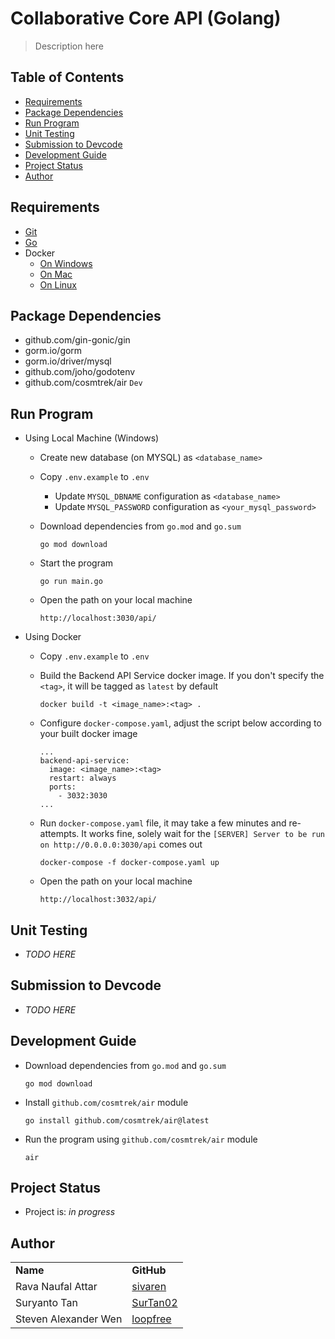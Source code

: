 # Collaborative Core API (Golang)
> Description here

## Table of Contents
* [Requirements](#requirements)
* [Package Dependencies](#package-dependencies)
* [Run Program](#run-program)
* [Unit Testing](#unit-testing)
* [Submission to Devcode](#submission-to-devcode)
* [Development Guide](#development-guide)
* [Project Status](#project-status)
* [Author](#author)

## Requirements
* [Git](https://git-scm.com/book/en/v2/Getting-Started-Installing-Git)
* [Go](https://go.dev/doc/install)
* Docker
    * [On Windows](https://docs.docker.com/desktop/install/windows-install/)
    * [On Mac](https://docs.docker.com/desktop/install/mac-install/)
    * [On Linux](https://docs.docker.com/desktop/install/linux-install/)

## Package Dependencies
* github.com/gin-gonic/gin
* gorm.io/gorm
* gorm.io/driver/mysql
* github.com/joho/godotenv
* github.com/cosmtrek/air `Dev`

## Run Program
* Using Local Machine (Windows)
  * Create new database (on MYSQL) as `<database_name>`
  * Copy `.env.example` to `.env` 
    * Update `MYSQL_DBNAME` configuration as `<database_name>`
    * Update `MYSQL_PASSWORD` configuration as `<your_mysql_password>`
  * Download dependencies from `go.mod` and `go.sum`
    
    ```
    go mod download
    ```
  * Start the program
    
    ```
    go run main.go
    ```
  * Open the path on your local machine
    
    ```
    http://localhost:3030/api/
    ```

* Using Docker 
  * Copy `.env.example` to `.env` 
  * Build the Backend API Service docker image. If you don't specify the `<tag>`, it will be tagged as `latest` by default

    ```
    docker build -t <image_name>:<tag> .
    ```
  * Configure `docker-compose.yaml`, adjust the script below according to your built docker image

    ```
    ...
    backend-api-service: 
      image: <image_name>:<tag>
      restart: always
      ports:
        - 3032:3030
    ...
    ```
  * Run `docker-compose.yaml` file, it may take a few minutes and re-attempts. It works fine, solely wait for the `[SERVER] Server to be run on http://0.0.0.0:3030/api` comes out

    ```
    docker-compose -f docker-compose.yaml up
    ```
  * Open the path on your local machine
      
    ```
    http://localhost:3032/api/
    ```

## Unit Testing
* _TODO HERE_

## Submission to Devcode
* _TODO HERE_

## Development Guide
* Download dependencies from `go.mod` and `go.sum`

    ```
    go mod download
    ```
* Install `github.com/cosmtrek/air` module

    ```
    go install github.com/cosmtrek/air@latest
    ```
* Run the program using `github.com/cosmtrek/air` module

    ```
    air
    ```

## Project Status
* Project is: _in progress_

## Author
<table>
    <tr>
      <td><b>Name</b></td>
      <td><b>GitHub</b></td>
    </tr>
    <tr>
      <td>Rava Naufal Attar</td>
      <td><a href="https://github.com/sivaren">sivaren</a></td>
    </tr>
    <tr>
      <td>Suryanto Tan</td>
      <td><a href="https://github.com/SurTan02">SurTan02</a></td>
    </tr>
    <tr>
      <td>Steven Alexander Wen</td>
      <td><a href="https://github.com/loopfree">loopfree</a></td>
    </tr>
</table>
